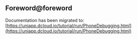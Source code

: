## Foreword@foreword

Documentation has been migrated to: [https://uniapp.dcloud.io/tutorial/run/PhoneDebugging.html](https://uniapp.dcloud.io/tutorial/run/PhoneDebugging.html)